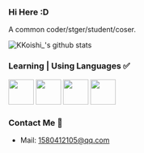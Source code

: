 ### Hi Here :D

A common coder/stger/student/coser.

![KKoishi_'s github stats](https://github-readme-stats.vercel.app/api?username=Koishi-Satori&count_private=true&show_icons=true&bg_color=30,e96443,904e95&title_color=fff&text_color=fff)

### Learning | Using Languages ✅

<code><a href="https://java.com" target="_blank"><img height="50" src="https://www.vectorlogo.zone/logos/java/java-ar21.svg"></a></code>
<code><a href="https://kotlinlang.org/" target="_blank"><img height="50" src="https://www.vectorlogo.zone/logos/kotlinlang/kotlinlang-ar21.svg"></a></code>
<code><a href="https://www.python.org/" target="_blank"><img height="50" src="https://www.vectorlogo.zone/logos/python/python-ar21.svg"></a></code>
<code><a href="https://golang.google.cn/" target="_blank"><img height="50" src="https://www.vectorlogo.zone/logos/golang/golang-horizontal.svg"></a></code>

### Contact Me 💬
- Mail: 1580412105@qq.com
